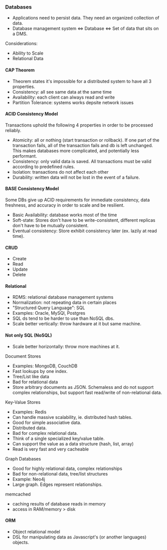 ### Databases

- Applications need to persist data. They need an organized collection of data.
- Database management system <=> Database <=> Set of data that sits on a DMS.

Considerations:

- Ability to Scale
- Relational Data

#### CAP Theorem

- Theorem states it's impossible for a distributed system to have all 3 properties.
- Consistency: all see same data at the same time
- Availability: each client can always read and write
- Partition Tolerance: systems works depsite network issues

#### ACID Consistency Model

Transactions uphold the following 4 properties in order to be processed reliably.

- Atomicity: all or nothing (start transaction or rollback). If one part of the transaction fails, all of the transaction fails and db is left unchanged. This makes databases more complicated, and potentially less performant.
- Consistency: only valid data is saved. All transactions must be valid according to predefined rules.
- Isolation: transactions do not affect each other
- Durability: written data will not be lost in the event of a failure.

#### BASE Consistency Model

Some DBs give up ACID requirements for immediate consistency, data freshness, and accuracy in order to scale and be resilient.

- Basic Availability: database works most of the time
- Soft-state: Stores don't have to be write-consistent, different replicas don't have to be mutually consistent.
- Eventual consistency: Store exhibit consistency later (ex. lazily at read time).

#### CRUD

- Create
- Read
- Update
- Delete

#### Relational

- RDMS: relational database management systems
- Normalization: not repeating data in certain places
- "Structured Query Language": SQL
- Examples: Oracle, MySQl, Postgres
- SQL ds tend to be harder to use than NoSQL dbs.
- Scale better vertically: throw hardware at it but same machine.

#### Not only SQL (NoSQL)

- Scale better horizontally: throw more machines at it.

Document Stores

- Examples: MongoDB, CouchDB
- Fast lookups by one index.
- Tree/List like data
- Bad for relational data
- Store arbitrary documents as JSON. Schemaless and do not support complex relationships, but support fast read/write of non-relational data.

Key-Value Stores

- Examples: Redis
- Can handle massive scalability, ie. distributed hash tables.
- Good for simple associative data.
- Distributed data.
- Bad for complex relational data.
- Think of a single specialized key/value table.
- Can support the value as a data structure (hash, list, array)
- Read is very fast and very cacheable

Graph Databases

- Good for highly relational data, complex relationships
- Bad for non-relational data, tree/list structures
- Example: Neo4j
- Large graph. Edges represent relationships.

memcached

- caching results of database reads in memory
- access in RAM/memory > disk

#### ORM

- Object relational model
- DSL for manipulating data as Javascript's (or another languages) objects.


